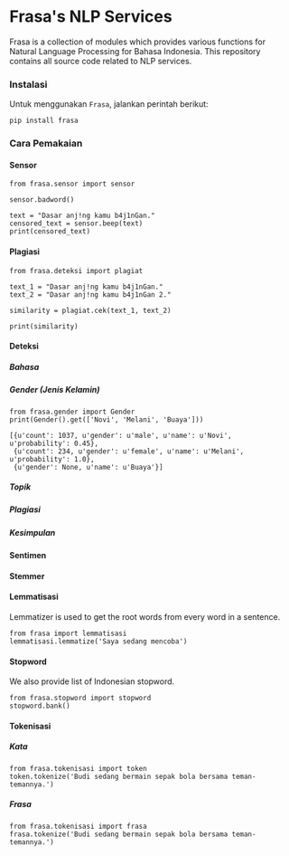# Frasa's NLP Services
Frasa is a collection of modules which provides various functions for Natural Language Processing for Bahasa Indonesia. This repository contains all source code related to NLP services.

### Instalasi
Untuk menggunakan `Frasa`, jalankan perintah berikut:

```
pip install frasa
```

### Cara Pemakaian

#### Sensor

```
from frasa.sensor import sensor

sensor.badword()

text = "Dasar anj!ng kamu b4j1nGan."
censored_text = sensor.beep(text)
print(censored_text)
```

#### Plagiasi
``` 
from frasa.deteksi import plagiat

text_1 = "Dasar anj!ng kamu b4j1nGan."
text_2 = "Dasar anj!ng kamu b4j1nGan 2."

similarity = plagiat.cek(text_1, text_2)

print(similarity)
```

#### Deteksi

##### Bahasa

##### Gender (Jenis Kelamin)

```
from frasa.gender import Gender
print(Gender().get(['Novi', 'Melani', 'Buaya']))
```

```
[{u'count': 1037, u'gender': u'male', u'name': u'Novi', u'probability': 0.45},
 {u'count': 234, u'gender': u'female', u'name': u'Melani', u'probability': 1.0},
 {u'gender': None, u'name': u'Buaya'}]
```

##### Topik

##### Plagiasi

##### Kesimpulan

#### Sentimen

#### Stemmer

#### Lemmatisasi

Lemmatizer is used to get the root words from every word in a sentence.

```
from frasa import lemmatisasi 
lemmatisasi.lemmatize('Saya sedang mencoba') 
```

#### Stopword

We also provide list of Indonesian stopword.

```
from frasa.stopword import stopword 
stopword.bank()
```



#### Tokenisasi
##### Kata

```
from frasa.tokenisasi import token
token.tokenize('Budi sedang bermain sepak bola bersama teman-temannya.') 
```

##### Frasa

```
from frasa.tokenisasi import frasa
frasa.tokenize('Budi sedang bermain sepak bola bersama teman-temannya.') 
```